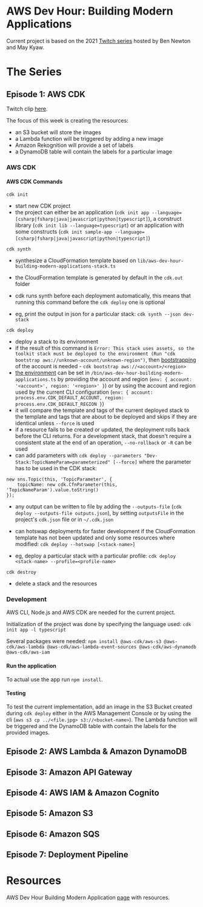 # AWS Dev Hour: Building Modern Applications

Current project is based on the 2021 [Twitch series](https://pages.awscloud.com/global-traincert-twitch-dev-hour-building-modern-applications.html) hosted by Ben Newton and May Kyaw.

# The Series

## Episode 1: AWS CDK
Twitch clip [here](https://www.twitch.tv/videos/892197005).

The focus of this week is creating the resources: <br>
- an S3 bucket will store the images <br>
- a Lambda function will be triggered by adding a new image <br>
- Amazon Rekognition will provide a set of labels <br>
- a DynamoDB table will contain the labels for a particular image

### AWS CDK

#### AWS CDK Commands
```
cdk init
```
- start new CDK project
- the project can either be an application (`cdk init app --language=[csharp|fsharp|java|javascript|python|typescript]`), 
a construct library (`cdk init lib --language=typescript`) or an application with some constructs (`cdk init sample-app --language=[csharp|fsharp|java|javascript|python|typescript]`)

``` 
cdk synth
```
- synthesize a CloudFormation template based on `lib/aws-dev-hour-building-modern-applications-stack.ts`
- the CloudFormation template is generated by default in the `cdk.out` folder
- cdk runs synth before each deployment automatically, this means that running this command before the `cdk deploy` one is optional


- eg, print the output in json for a particular stack: `cdk synth --json dev-stack`

```
cdk deploy
```
- deploy a stack to its environment
- if the result of this command is `Error: This stack uses assets, so the toolkit stack must be deployed to the environment (Run "cdk bootstrap
  aws://unknown-account/unknown-region")`, then [bootstrapping](https://docs.aws.amazon.com/cdk/latest/guide/bootstrapping.html) 
of the account is needed - `cdk bootstrap aws://<account>/<region>`
- [the environment](https://docs.aws.amazon.com/cdk/latest/guide/environments.html) can be set in `/bin/aws-dev-hour-building-modern-applications.ts` 
by providing the account and region (`env: { account: '<account>', region: '<region>' }`) or by using the account and region 
used by the current CLI configuration (`env: { account: process.env.CDK_DEFAULT_ACCOUNT, region: process.env.CDK_DEFAULT_REGION }`) 
- it will compare the template and tags of the current deployed stack to the template and tags that are about to be deployed 
and skips if they are identical unless `--force` is used
- if a resource fails to be created or updated, the deployment rolls back before the CLI returns. For a development stack, 
that doesn't require a consistent state at the end of an operation, `--no-rollback` or `-R` can be used
- can add parameters with `cdk deploy --parameters "Dev-Stack:TopicNameParam=parameterized" [--force]` where the parameter 
has to be used in the CDK stack:
```
new sns.Topic(this, 'TopicParameter', {
    topicName: new cdk.CfnParameter(this, 'TopicNameParam').value.toString()
});
```
- any output can be written to file by adding the `--outputs-file` (`cdk deploy --outputs-file outputs.json`), by setting 
`outputsFile` in the project's `cdk.json` file or in `~/.cdk.json`
- can hotswap deployments for faster development if the CloudFormation template has not been updated and only some resources 
where modified: `cdk deploy --hotswap [<stack-name>]`

- eg, deploy a particular stack with a particular profile: `cdk deploy <stack-name> --profile=<profile-name>`

```
cdk destroy
```
- delete a stack and the resources

### Development
AWS CLI, Node.js and AWS CDK are needed for the current project.

Initialization of the project was done by specifying the language used: `cdk init app -l typescript`

Several packages were needed: `npm install @aws-cdk/aws-s3 @aws-cdk/aws-lambda @aws-cdk/aws-lambda-event-sources @aws-cdk/aws-dynamodb @aws-cdk/aws-iam`

#### Run the application
To actual use the app run `npm install`.

#### Testing
To test the current implementation, add an image in the S3 Bucket created during `cdk deploy` either in the AWS Management 
Console or by using the cli (`aws s3 cp ../<file.jpg> s3://<bucket-name>`). The Lambda function will be triggered and the 
DynamoDB table with contain the labels for the provided images.

## Episode 2: AWS Lambda & Amazon DynamoDB

## Episode 3: Amazon API Gateway

## Episode 4: AWS IAM & Amazon Cognito

## Episode 5: Amazon S3

## Episode 6: Amazon SQS

## Episode 7: Deployment Pipeline


# Resources
AWS Dev Hour Building Modern Application [page](https://pages.awscloud.com/global-traincert-twitch-dev-hour-building-modern-applications.html) with resources.
